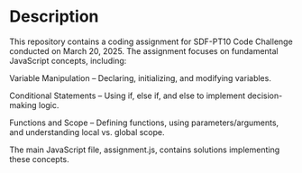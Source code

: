 # Description

This repository contains a coding assignment for SDF-PT10 Code Challenge conducted on March 20, 2025. The assignment focuses on fundamental JavaScript concepts, including:

Variable Manipulation – Declaring, initializing, and modifying variables.

Conditional Statements – Using if, else if, and else to implement decision-making logic.

Functions and Scope – Defining functions, using parameters/arguments, and understanding local vs. global scope.


The main JavaScript file, assignment.js, contains solutions implementing these concepts.
